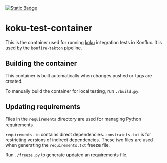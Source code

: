 [![Static Badge](https://img.shields.io/badge/Quay.io-container-%23EE0000?style=for-the-badge&link=https%3A%2F%2Fquay.io%2Frepository%2Fproject-koku%2Fkoku-test-container "Container on Quay.io")](https://quay.io/repository/project-koku/koku-test-container)
# koku-test-container #

This is the container used for running [koku]() integration tests in Konflux. It is used by the `bonfire-tekton` pipeline.

## Building the container ##

This container is built automatically when changes pushed or tags are created.

To manually build the container for local testing, run `./build.py`.

## Updating requirements ##

Files in the `requirements` directory are used for managing Python requirements.

`requirements.in` contains direct dependencies. `constraints.txt` is for restricting versions of indirect dependencies. These two files are used when generating the `requirements.txt` freeze file.

Run `./freeze.py` to generate updated an requirements file.
